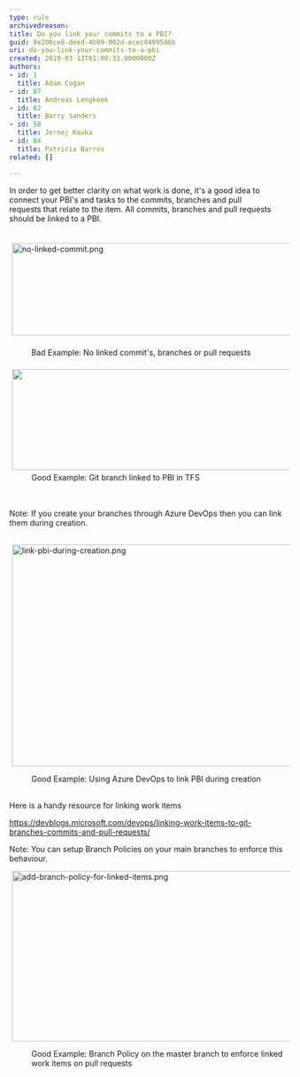 ```yaml
---
type: rule
archivedreason: 
title: Do you link your commits to a PBI?
guid: 0e206ce8-deed-4b09-902d-ecec0499586b
uri: do-you-link-your-commits-to-a-pbi
created: 2019-03-13T01:00:33.0000000Z
authors:
- id: 1
  title: Adam Cogan
- id: 87
  title: Andreas Lengkeek
- id: 82
  title: Barry Sanders
- id: 58
  title: Jernej Kavka
- id: 84
  title: Patricia Barros
related: []

---
```



​​​​​​​In order to get better clarity on what work is done, it's a good idea to connect your PBI's and tasks to the commits, branches and pull requests&#160;that relate to the item.&#160;All commits, branches and pull requests should be linked to a&#160;PBI.​​<div><br></div><div><img src="/SiteAssets/do-you-link-your-commits-to-a-pbi/no-linked-commit.png" alt="no-linked-commit.png" style="margin&#58;5px;width&#58;518px;height&#58;167px;" />&#160;</div><div><dd class="ssw15-rteElement-FigureBad">​Bad Example&#58; No linked commit's, branches or pull requests<br></dd>​​<br><img src="/SiteAssets/do-you-link-your-commits-to-a-pbi/link-branch-to-pbi.png" alt="" style="margin&#58;5px;width&#58;518px;height&#58;182px;" /><dd class="ssw15-rteElement-FigureGood">Good Example&#58; Git branch linked to PBI in&#160;TFS<br></dd></div>
<br><excerpt class='endintro'></excerpt><br>
<p class="ssw15-rteElement-Tip">Note&#58; If you create your branches through Azure DevOps then you can link them during creation.​​​​​</p><p>​<img src="/SiteAssets/do-you-link-your-commits-to-a-pbi/link-pbi-during-creation.png" alt="link-pbi-during-creation.png" style="margin&#58;0px 5px;width&#58;518px;height&#58;401px;" /><br></p><dd class="ssw15-rteElement-FigureGood">​Good Example&#58; Using Azure DevOps to link PBI during creation<br></dd><p><br>Here is a handy resource for linking work items<br></p><p><a href="https&#58;//devblogs.microsoft.com/devops/linking-work-items-to-git-branches-commits-and-pull-requests/">https&#58;//devblogs.microsoft.com/devops/linking-work-items-to-git-branches-commits-and-pull-requests/​​​</a>​​</p><div><p class="ssw15-rteElement-Tip">Note&#58; You can setup&#160;Branch Policies on your main branches to enforce this behaviour.</p><p><img src="/SiteAssets/do-you-link-your-commits-to-a-pbi/add-branch-policy-for-linked-items.png" alt="add-branch-policy-for-linked-items.png" style="margin&#58;0px 5px;width&#58;523px;height&#58;308px;" /><br></p><dd class="ssw15-rteElement-FigureGood">​Good Example&#58; Branch Policy on the master branch to enforce linked work items on pull requests<br></dd></div>


